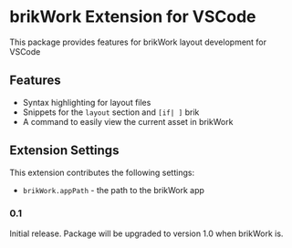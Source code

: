 # brikWork Extension for VSCode

This package provides features for brikWork layout development for VSCode

## Features

 - Syntax highlighting for layout files
 - Snippets for the `layout` section and `[if| ]` brik
 - A command to easily view the current asset in brikWork


## Extension Settings


This extension contributes the following settings:

 - `brikWork.appPath` - the path to the brikWork app


### 0.1

Initial release. Package will be upgraded to version 1.0 when brikWork is.


